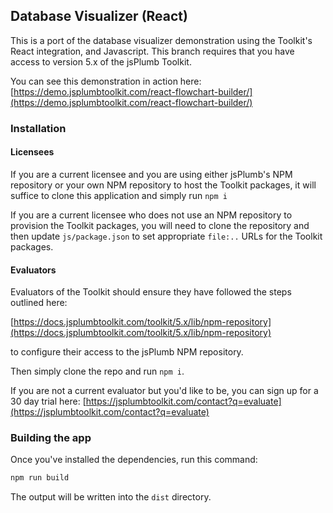 ## Database Visualizer (React)

This is a port of the database visualizer demonstration using the Toolkit's React integration, and Javascript.  This branch requires that you have access to version 5.x of the jsPlumb Toolkit.

You can see this demonstration in action here: [https://demo.jsplumbtoolkit.com/react-flowchart-builder/](https://demo.jsplumbtoolkit.com/react-flowchart-builder/)

### Installation

#### Licensees

If you are a current licensee and you are using either jsPlumb's NPM repository or your own NPM repository to host the Toolkit packages, it will suffice to clone this application and simply run `npm i`

If you are a current licensee who does not use an NPM repository to provision the Toolkit packages, you will need to clone the repository and then update `js/package.json` to set appropriate `file:..` URLs for the Toolkit packages.

#### Evaluators

Evaluators of the Toolkit should ensure they have followed the steps outlined here:

[https://docs.jsplumbtoolkit.com/toolkit/5.x/lib/npm-repository](https://docs.jsplumbtoolkit.com/toolkit/5.x/lib/npm-repository)

to configure their access to the jsPlumb NPM repository.

Then simply clone the repo and run `npm i`.

If you are not a current evaluator but you'd like to be, you can sign up for a 30 day trial here:
[https://jsplumbtoolkit.com/contact?q=evaluate](https://jsplumbtoolkit.com/contact?q=evaluate)  

### Building the app

Once you've installed the dependencies, run this command:

```javascript
npm run build
```

The output will be written into the `dist` directory.
